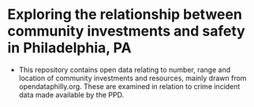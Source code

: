 # Exploring the relationship between community investments and safety in Philadelphia, PA

* This repository contains open data relating to number, range and location of  community investments and resources, mainly drawn from opendataphilly.org. These are examined in relation to crime incident data made available by the PPD.




